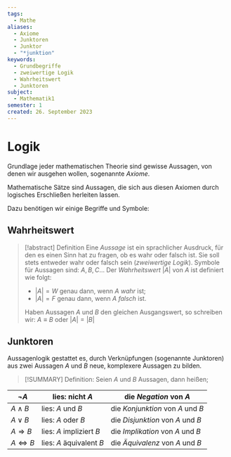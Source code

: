 ```yaml
---
tags:
  - Mathe
aliases:
  - Axiome
  - Junktoren
  - Junktor
  - "*junktion"
keywords:
  - Grundbegriffe
  - zweiwertige Logik
  - Wahrheitswert
  - Junktoren
subject:
  - Mathematik1
semester: 1
created: 26. September 2023
---
```

 

# Logik

Grundlage jeder mathematischen Theorie sind gewisse Aussagen, von denen wir ausgehen wollen, sogenannte *Axiome*.

Mathematische Sätze sind Aussagen, die sich aus  diesen Axiomen durch logisches Erschließen herleiten lassen.

Dazu benötigen wir einige Begriffe und Symbole:

## Wahrheitswert

> [!abstract] Definition
> Eine *Aussage* ist ein sprachlicher Ausdruck, für den es einen Sinn hat zu fragen, ob es wahr oder falsch ist.
> Sie soll stets entweder wahr oder falsch sein (*zweiwertige Logik*). 
> Symbole für Aussagen sind: $A, B, C\dots$
> Der *Wahrheitswert* $|A|$ von $A$ ist definiert wie folgt:
> - $|A| = W$ genau dann, wenn $A$ *wahr* ist;
> - $|A| = F$ genau dann, wenn $A$ *falsch* ist.
> 
> Haben Aussagen $A$ und $B$ den gleichen Ausgangswert, so schreiben wir:
> $A\equiv B$ oder $|A|=|B|$

## Junktoren

Aussagenlogik gestattet es, durch Verknüpfungen (sogenannte Junktoren) aus zwei Aussagen $A$ und $B$ neue, komplexere Aussagen zu bilden.

> [!SUMMARY] Definition: Seien $A$ und $B$ Aussagen, dann heißen; 

| $\neg A$             | lies: nicht $A$          | die *Negation* von $A$            |
| -------------------- | ------------------------ | --------------------------------- |
| $A\wedge B$          | lies: $A$ und $B$        | die *Konjunktion* von $A$ und $B$ |
| $A\vee B$            | lies: $A$ oder $B$       | die *Disjunktion* von $A$ und $B$ |
| $A\Rightarrow B$     | lies: $A$ impliziert $B$ | die *Implikation* von $A$ und $B$ |
| $A\Leftrightarrow B$ | lies: $A$ äquivalent $B$ | die *Äquivalenz* von $A$ und $B$  | 

